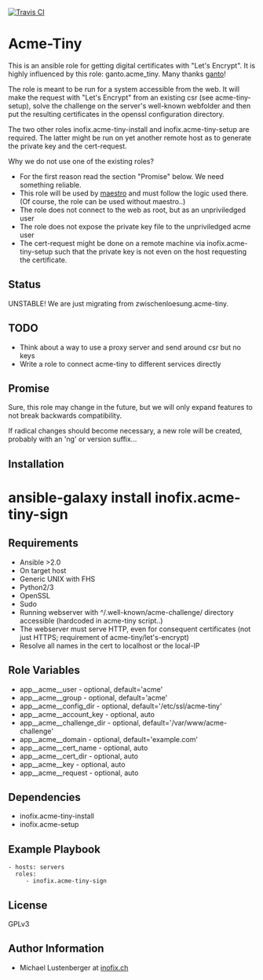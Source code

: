 
[![Travis CI](https://img.shields.io/travis/inofix/ansible-acme-tiny-sign.svg?style=flat)](http://travis-ci.org/inofix/ansible-acme-tiny-sign)


Acme-Tiny
=========

This is an ansible role for getting digital certificates with "Let's Encrypt". It is highly influenced by this role: ganto.acme\_tiny. Many thanks [ganto](https://linuxmonk.ch/)!

The role is meant to be run for a system accessible from the web. It will make the request with "Let's Encrypt" from an existing csr (see acme-tiny-setup), solve the challenge on the server's well-known webfolder and then put the resulting certificates in the openssl configuration directory.

The two other roles inofix.acme-tiny-install and inofix.acme-tiny-setup are required. The latter might be run on yet another remote host as to generate the private key and the cert-request.

Why we do not use one of the existing roles?

* For the first reason read the section "Promise" below. We need something reliable.
* This role will be used by [maestro](https://github.com/inofix/maestro) and must follow the logic used there. (Of course, the role can be used without maestro..)
* The role does not connect to the web as root, but as an unpriviledged user
* The role does not expose the private key file to the unpriviledged acme user
* The cert-request might be done on a remote machine via inofix.acme-tiny-setup such that the private key is not even on the host requesting the certificate.

Status
------

UNSTABLE! We are just migrating from zwischenloesung.acme-tiny.

TODO
----

* Think about a way to use a proxy server and send around csr but no keys
* Write a role to connect acme-tiny to different services directly

Promise
-------

Sure, this role may change in the future, but we will only expand features to not break backwards compatibility.

If radical changes should become necessary, a new role will be created, probably with an 'ng' or version suffix...

Installation
------------

 # ansible-galaxy install inofix.acme-tiny-sign

Requirements
------------

* Ansible >2.0
* On target host
 * Generic UNIX with FHS
 * Python2/3
 * OpenSSL
 * Sudo
 * Running webserver with ^/.well-known/acme-challenge/ directory accessible (hardcoded in acme-tiny script..)
 * The webserver must serve HTTP, even for consequent certificates (not just HTTPS; requirement of acme-tiny/let's-encrypt)
 * Resolve all names in the cert to localhost or the local-IP

Role Variables
--------------

* app\_\_acme\_\_user - optional, default='acme'
* app\_\_acme\_\_group - optional, default='acme'
* app\_\_acme\_\_config\_dir - optional, default='/etc/ssl/acme-tiny'
* app\_\_acme\_\_account\_key - optional, auto
* app\_\_acme\_\_challenge\_dir - optional, default='/var/www/acme-challenge'
* app\_\_acme\_\_domain - optional, default='example.com'
* app\_\_acme\_\_cert\_name - optional, auto
* app\_\_acme\_\_cert\_dir - optional, auto
* app\_\_acme\_\_key - optional, auto
* app\_\_acme\_\_request - optional, auto

Dependencies
------------

* inofix.acme-tiny-install
* inofix.acme-setup

Example Playbook
----------------

    - hosts: servers
      roles:
         - inofix.acme-tiny-sign

License
-------

GPLv3

Author Information
------------------

* Michael Lustenberger at [inofix.ch](http://www.inofix.ch)
